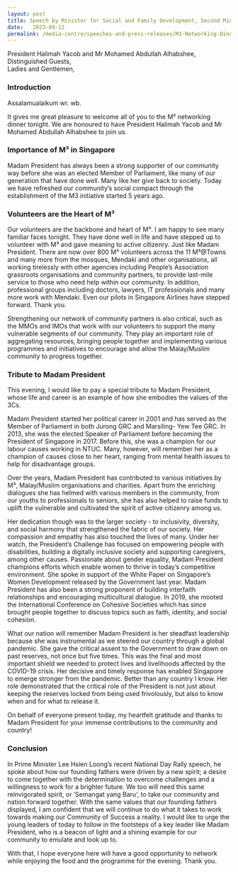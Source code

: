 ```yaml
---
layout: post
title: Speech by Minister for Social and Family Development, Second Minister for Health and Minister-in-charge of Muslim Affairs at M³ Networking Dinner on 12 Sep 2023
date:   2023-09-12
permalink: /media-centre/speeches-and-press-releases/M3-Networking-Dinner/
---
```


President Halimah Yacob and Mr Mohamed Abdullah Alhabshee, <br>
Distinguished Guests, <br>
Ladies and Gentlemen, <br>

### **Introduction**

Assalamualaikum wr. wb. <br> 

It gives me great pleasure to welcome all of you to the M³ networking dinner tonight. We are honoured to have President Halimah Yacob and Mr Mohamed Abdullah Alhabshee to join us. 

### **Importance of M³ in Singapore**

Madam President has always been a strong supporter of our community way before she was an elected Member of Parliament, like many of our generation that have done well. Many like her give back to society. Today we have refreshed our community’s social compact through the establishment of the M3 initiative started 5 years ago. 


### **Volunteers are the Heart of M³**

Our volunteers are the backbone and heart of M³. I am happy to see many familiar faces tonight. They have done well in life and have stepped up to volunteer with M³ and gave meaning to active citizenry. Just like Madam President. There are now over 800 M³ volunteers across the 11 M³@Towns and many more from the mosques, Mendaki and other organisations, all working tirelessly with other agencies including People’s Association grassroots organisations and community partners, to provide last-mile service to those who need help within our community. In addition, professional groups including doctors, lawyers, IT professionals and many more work with Mendaki. Even our pilots in Singapore Airlines have stepped forward. Thank you.

Strengthening our network of community partners is also critical, such as the MMOs and IMOs that work with our volunteers to support the many vulnerable segments of our community. They play an important role of aggregating resources, bringing people together and implementing various programmes and initiatives to encourage and allow the Malay/Muslim community to progress together. 

### **Tribute to Madam President**

This evening, I would like to pay a special tribute to Madam President, whose life and career is an example of how she embodies the values of the 3Cs. 

Madam President started her political career in 2001 and has served as the Member of Parliament in both Jurong GRC and Marsiling- Yew Tee GRC.  In 2013, she was the elected Speaker of Parliament before becoming the President of Singapore in 2017.  Before this, she was a champion for our labour causes working in NTUC. Many, however, will remember her as a champion of causes close to her heart, ranging from mental health issues to help for disadvantage groups. 

Over the years, Madam President has contributed to various initiatives by M³, Malay/Muslim organisations and charities. Apart from the enriching dialogues she has helmed with various members in the community, from our youths to professionals to seniors, she has also helped to raise funds to uplift the vulnerable and cultivated the spirit of active citizenry among us.

Her dedication though was to the larger society - to inclusivity, diversity, and social harmony that strengthened the fabric of our society. Her compassion and empathy has also touched the lives of many. Under her watch, the President’s Challenge has focused on empowering people with disabilities, building a digitally inclusive society and supporting caregivers, among other causes. Passionate about gender equality, Madam President champions efforts which enable women to thrive in today’s competitive environment. She spoke in support of the White Paper on Singapore’s Women Development released by the Government last year.  Madam President has also been a strong proponent of building interfaith relationships and encouraging multicultural dialogue. In 2019, she mooted the International Conference on Cohesive Societies which has since brought people together to discuss topics such as faith, identity, and social cohesion.

What our nation will remember Madam President is her steadfast leadership because she was instrumental as we steered our country through a global pandemic. She gave the critical assent to the Government to draw down on past reserves, not once but five times. This was the final and most important shield we needed to protect lives and livelihoods affected by the COVID-19 crisis. Her decisive and timely response has enabled Singapore to emerge stronger from the pandemic. Better than any country I know. Her role demonstrated that the critical role of the President is not just about keeping the reserves locked from being used frivolously, but also to know when and for what to release it. 

On behalf of everyone present today, my heartfelt gratitude and thanks to Madam President for your immense contributions to the community and country!

### **Conclusion**

In Prime Minister Lee Hsien Loong’s recent National Day Rally speech, he spoke about how our founding fathers were driven by a new spirit; a desire to come together with the determination to overcome challenges and a willingness to work for a brighter future. We too will need this same reinvigorated spirit, or ‘Semangat yang Baru’, to take our community and nation forward together. With the same values that our founding fathers displayed, I am confident that we will continue to do what it takes to work towards making our Community of Success a reality. I would like to urge the young leaders of today to follow in the footsteps of a key leader like Madam President, who is a beacon of light and a shining example for our community to emulate and look up to. 

With that, I hope everyone here will have a good opportunity to network while enjoying the food and the programme for the evening. Thank you.  
